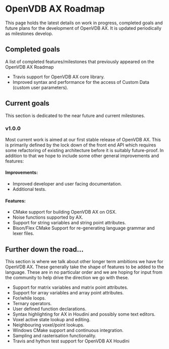 # OpenVDB AX Roadmap

This page holds the latest details on work in progress, completed goals and future plans for the development of OpenVDB AX. It is updated periodically as milestones develop.

## Completed goals

A list of completed features/milestones that previously appeared on the OpenVDB AX Roadmap

* Travis support for OpenVDB AX core library.
* Improved syntax and performance for the access of Custom Data (custom user parameters).

## Current goals

This section is dedicated to the near future and current milestones.

### v1.0.0

Most current work is aimed at our first stable release of OpenVDB AX. This is primarily defined by the lock down of the front end API which requires some refactoring of existing architecture before it is suitably future-proof. In addition to that we hope to include some other general improvements and features:

#### Improvements:
* Improved developer and user facing documentation.
* Additional tests.

#### Features:
* CMake support for building OpenVDB AX on OSX.
* Noise functions supported by AX.
* Support for string variables and string point attributes.
* Bison/Flex CMake Support for re-generating language grammar and lexer files.

## Further down the road...

This section is where we talk about other longer term ambitions we have for OpenVDB AX. These generally take the shape of features to be added to the language. These are in no particular order and we are hoping for input from the community to help drive the direction we go with these.

* Support for matrix variables and matrix point attributes.
* Support for array variables and array point attributes.
* For/while loops.
* Ternary operators.
* User defined function declarations.
* Syntax highlighting for AX in Houdini and possibly some text editors.
* Voxel active state lookup and editing.
* Neighbouring voxel/point lookups.
* Windows CMake support and continuous integration.
* Sampling and rasterisation functionality.
* Travis and hython test support for OpenVDB AX Houdini
